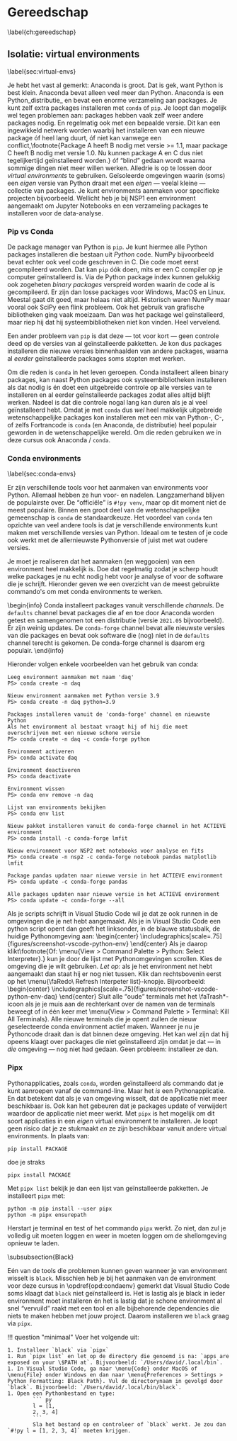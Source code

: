 # Gereedschap
\label{ch:gereedschap}

## Isolatie: virtual environments
\label{sec:virtual-envs}

Je hebt het vast al gemerkt: Anaconda is groot. Dat is gek, want Python is best klein. Anaconda bevat alleen veel meer dan Python. Anaconda is een Python_distributie_ en bevat een enorme verzameling aan packages. Je kunt zelf extra packages installeren met `conda` of `pip`. Je loopt dan mogelijk wel tegen problemen aan: packages hebben vaak zelf weer andere packages nodig. En regelmatig ook met een bepaalde versie. Dit kan een ingewikkeld netwerk worden waarbij het installeren van een nieuwe package óf heel lang duurt, óf niet kan vanwege een conflict,\footnote{Package A heeft B nodig met versie >= 1.1, maar package C heeft B nodig met versie 1.0. Nu kunnen package A en C dus niet tegelijkertijd geïnstalleerd worden.} óf <q>blind</q> gedaan wordt waarna sommige dingen niet meer willen werken. Alledrie is op te lossen door _virtual environments_ te gebruiken. Geïsoleerde omgevingen waarin (soms) een _eigen_ versie van Python draait met een _eigen_ &mdash; veelal kleine &mdash; collectie van packages. Je kunt environments aanmaken voor specifieke projecten bijvoorbeeld. Wellicht heb je bij NSP1 een environment aangemaakt om Jupyter Notebooks en een verzameling packages te installeren voor de data-analyse.


### Pip vs Conda

De package manager van Python is `pip`. Je kunt hiermee alle Python packages installeren die bestaan uit _Python_ code. NumPy bijvoorbeeld bevat echter ook veel code geschreven in C. Die code moet eerst gecompileerd worden. Dat kan `pip` óók doen, mits er een C compiler op je computer geïnstalleerd is. Via de Python package index kunnen gelukkig ook zogeheten _binary packages_ verspreid worden waarin de code al is gecompileerd. Er zijn dan losse packages voor Windows, MacOS en Linux. Meestal gaat dit goed, maar helaas niet altijd. Historisch waren NumPy maar vooral ook SciPy een flink probleem. Ook het gebruik van grafische bibliotheken ging vaak moeizaam. Dan was het package wel geïnstalleerd, maar riep hij dat hij systeembibliotheken niet kon vinden. Heel vervelend.

Een ander probleem van `pip` is dat deze &mdash; tot voor kort &mdash; geen controle deed op de versies van al geïnstalleerde pakketten. Je kon dus packages installeren die nieuwe versies binnenhaalden van andere packages, waarna al _eerder_ geïnstalleerde packages soms stopten met werken.

Om die reden is `conda` in het leven geroepen. Conda installeert alleen binary packages, kan naast Python packages ook systeembibliotheken installeren als dat nodig is én doet een uitgebreide controle op alle versies van te installeren en al eerder geïnstalleerde packages zodat alles altijd blijft werken. Nadeel is dat die controle nogal lang kan duren als je al veel geïnstalleerd hebt. Omdat je met `conda` dus _wel_ heel makkelijk uitgebreide wetenschappelijke packages kon installeren met een mix van Python-, C-, of zelfs Fortrancode is `conda` (en Anaconda, de distributie) heel populair geworden in de wetenschappelijke wereld. Om die reden gebruiken we in deze cursus ook Anaconda / `conda`.


### Conda environments
\label{sec:conda-envs}

Er zijn verschillende tools voor het aanmaken van environments voor Python. Allemaal hebben ze hun voor- en nadelen. Langzamerhand blijven de populairste over. De <q>officiële</q> is `#!py venv`, maar op dit moment niet de meest populaire. Binnen een groot deel van de wetenschappelijke gemeenschap is `conda` de standaardkeuze. Het voordeel van `conda` ten opzichte van veel andere tools is dat je verschillende environments kunt maken met verschillende versies van Python. Ideaal om te testen of je code ook werkt met de allernieuwste Pythonversie of juist met wat oudere versies.

Je moet je realiseren dat het aanmaken (en weggooien) van een environment heel makkelijk is. Doe dat regelmatig zodat je scherp houdt welke packages je nu echt nodig hebt voor je analyse of voor de software die je schrijft. Hieronder geven we een overzicht van de meest gebruikte commando's om met conda environments te werken.

\begin{info}
    Conda installeert packages vanuit verschillende _channels_. De `defaults` channel bevat packages die af en toe door Anaconda worden getest en samengenomen tot een distributie (versie `2021.05` bijvoorbeeld). Er zijn weinig updates. De `conda-forge` channel bevat alle nieuwste versies van die packages en bevat ook software die (nog) niet in de `defaults` channel terecht is gekomen. De conda-forge channel is daarom erg populair.
\end{info}

Hieronder volgen enkele voorbeelden van het gebruik van conda:
``` ps1con title="Terminal"
Leeg environment aanmaken met naam 'daq'
PS> conda create -n daq

Nieuw environment aanmaken met Python versie 3.9
PS> conda create -n daq python=3.9

Packages installeren vanuit de 'conda-forge' channel en nieuwste Python
Als het environment al bestaat vraagt hij of hij die moet overschrijven met een nieuwe schone versie
PS> conda create -n daq -c conda-forge python

Environment activeren
PS> conda activate daq

Environment deactiveren
PS> conda deactivate

Environment wissen
PS> conda env remove -n daq

Lijst van environments bekijken
PS> conda env list

Nieuw pakket installeren vanuit de conda-forge channel in het ACTIEVE environment
PS> conda install -c conda-forge lmfit

Nieuw environment voor NSP2 met notebooks voor analyse en fits
PS> conda create -n nsp2 -c conda-forge notebook pandas matplotlib lmfit

Package pandas updaten naar nieuwe versie in het ACTIEVE environment
PS> conda update -c conda-forge pandas

Alle packages updaten naar nieuwe versie in het ACTIEVE environment
PS> conda update -c conda-forge --all
```

Als je scripts schrijft in Visual Studio Code wil je dat ze ook runnen in de omgevingen die je net hebt aangemaakt. Als je in Visual Studio Code een python script opent dan geeft het linksonder, in de blauwe statusbalk, de huidige Pythonomgeving aan:
\begin{center}
    \includegraphics[scale=.75]{figures/screenshot-vscode-python-env}
\end{center}
Als je daarop klikt\footnote{Of: \menu{View > Command Palette > Python: Select Interpreter}.} kun je door de lijst met Pythonomgevingen scrollen. Kies de omgeving die je wilt gebruiken. _Let op:_ als je het environment net hebt aangemaakt dan staat hij er nog niet tussen. Klik dan rechtsbovenin eerst op het \menu{\faRedo\ Refresh Interpeter list}-knopje. Bijvoorbeeld:
\begin{center}
    \includegraphics[scale=.75]{figures/screenshot-vscode-python-env-daq}
\end{center}
Sluit alle <q>oude</q> terminals met het \faTrash*-icoon als je je muis aan de rechterkant over de namen van de terminals beweegt of in één keer met \menu{View > Command Palette > Terminal: Kill All Terminals}. Alle nieuwe terminals die je opent zullen de nieuw geselecteerde conda environment actief maken. Wanneer je nu je Pythoncode draait dan is dat binnen deze omgeving. Het kan wel zijn dat hij opeens klaagt over packages die niet geïnstalleerd zijn omdat je dat &mdash; in _die_ omgeving &mdash; nog niet had gedaan. Geen probleem: installeer ze dan.


### Pipx

Pythonapplicaties, zoals `conda`, worden geïnstalleerd als commando dat je kunt aanroepen vanaf de command-line. Maar het _is_ een Pythonapplicatie. En dat betekent dat als je van omgeving wisselt, dat de applicatie niet meer beschikbaar is. Ook kan het gebeuren dat je packages update of verwijdert waardoor de applicatie niet meer werkt. Met `pipx` is het mogelijk om dit soort applicaties in een _eigen_ virtual environment te installeren. Je loopt geen risico dat je ze stukmaakt _en_ ze zijn beschikbaar vanuit andere virtual environments. In plaats van:
``` ps1con title="Terminal"
pip install PACKAGE
```
doe je straks
``` ps1con title="Terminal"
pipx install PACKAGE
```
Met `pipx list` bekijk je dan een lijst van geïnstalleerde pakketten.
Je installeert `pipx` met:
``` ps1con title="Terminal"
python -m pip install --user pipx
python -m pipx ensurepath
```
Herstart je terminal en test of het commando `pipx` werkt. Zo niet, dan zul je volledig uit moeten loggen en weer in moeten loggen om de shellomgeving opnieuw te laden.


\subsubsection{Black}

Eén van de tools die problemen kunnen geven wanneer je van environment wisselt is `black`. Misschien heb je bij het aanmaken van de environment voor deze cursus in \opdref{opd:condaenv} gemerkt dat Visual Studio Code soms klaagt dat `black` niet geïnstalleerd is. Het is lastig als je black in ieder environment moet installeren én het is lastig dat je schone environment al snel <q>vervuild</q> raakt met een tool en alle bijbehorende dependencies die niets te maken hebben met jouw project. Daarom installeren we `black` graag via `pipx`.

!!! question "minimaal"
    Voer het volgende uit:

    1. Installeer `black` via `pipx`
    1. Run `pipx list` en let op de directory die genoemd is na: `apps are exposed on your \$PATH at`. Bijvoorbeeld: `/Users/david/.local/bin`.
    1. In Visual Studio Code, ga naar \menu{Code} onder MacOS of \menu{File} onder Windows en dan naar \menu{Preferences > Settings > Python Formatting: Black Path}. Vul de directorynaam in gevolgd door `black`. Bijvoorbeeld: `/Users/david/.local/bin/black`.
    1. Open een Pythonbestand en type:
            ``` py
            l = [1,
            2, 3, 4]
            ```
            Sla het bestand op en controleer of `black` werkt. Je zou dan `#!py l = [1, 2, 3, 4]` moeten krijgen.

